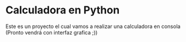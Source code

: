 # Calculadora en Python

Este es un proyecto el cual vamos a realizar una calculadora en consola (Pronto vendrá con interfaz grafica ;))
